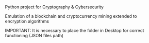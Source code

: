Python project for Cryptography & Cybersecurity

Emulation of a blockchain and cryptocurrency mining extended to encryption algorithms

IMPORTANT: It is necessary to place the folder in Desktop for correct functioning (JSON files path)
